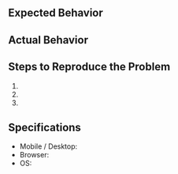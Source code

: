 ## Expected Behavior


## Actual Behavior


## Steps to Reproduce the Problem
1.
2.
3.

## Specifications
- Mobile / Desktop:
- Browser:
- OS: